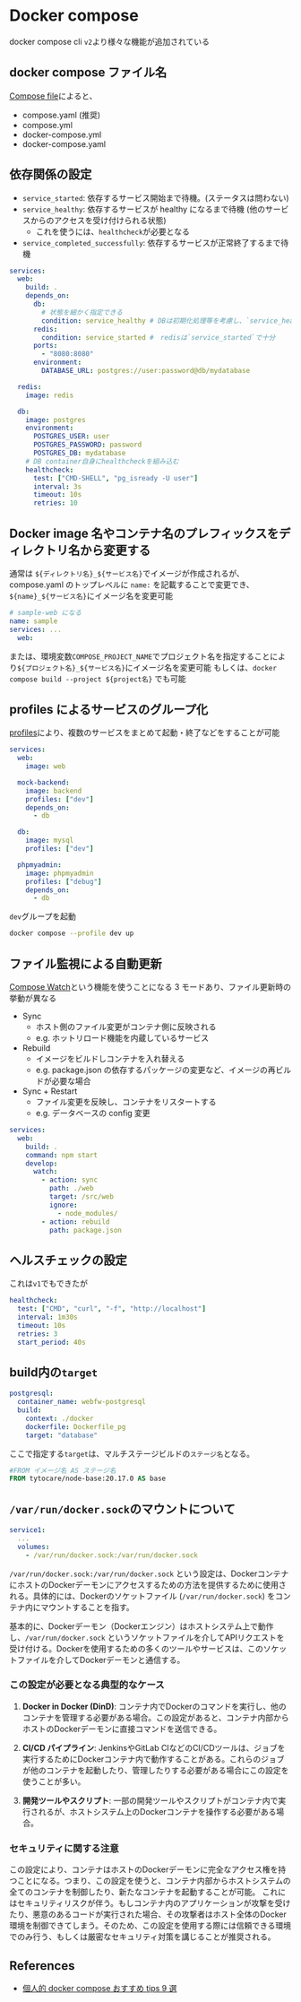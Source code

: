 # Docker compose

docker compose cli `v2`より様々な機能が追加されている

## docker compose ファイル名

[Compose file](https://docs.docker.com/compose/compose-application-model/#the-compose-file)によると、

- compose.yaml (推奨)
- compose.yml
- docker-compose.yml
- docker-compose.yaml

## 依存関係の設定

- `service_started`: 依存するサービス開始まで待機。(ステータスは問わない)
- `service_healthy`: 依存するサービスが healthy になるまで待機 (他のサービスからのアクセスを受け付けられる状態)
  - これを使うには、`healthcheck`が必要となる
- `service_completed_successfully`: 依存するサービスが正常終了するまで待機

```yml
services:
  web:
    build: .
    depends_on:
      db:
        # 状態を細かく指定できる
        condition: service_healthy # DBは初期化処理等を考慮し、`service_healthy`を指定
      redis:
        condition: service_started #　redisは`service_started`で十分
      ports:
        - "8080:8080"
      environment:
        DATABASE_URL: postgres://user:password@db/mydatabase

  redis:
    image: redis

  db:
    image: postgres
    environment:
      POSTGRES_USER: user
      POSTGRES_PASSWORD: password
      POSTGRES_DB: mydatabase
    # DB container自身にhealthcheckを組み込む
    healthcheck:
      test: ["CMD-SHELL", "pg_isready -U user"]
      interval: 3s
      timeout: 10s
      retries: 10
```

## Docker image 名やコンテナ名のプレフィックスをディレクトリ名から変更する

通常は `${ディレクトリ名}_${サービス名}`でイメージが作成されるが、compose.yaml のトップレベルに `name:` を記載することで変更でき、`${name}_${サービス名}`にイメージ名を変更可能

```yml
# sample-web になる
name: sample
services: ...
  web:
```

または、環境変数`COMPOSE_PROJECT_NAME`でプロジェクト名を指定することにより`${プロジェクト名}_${サービス名}`にイメージ名を変更可能
もしくは、`docker compose build --project ${project名}` でも可能

## profiles によるサービスのグループ化

[profiles](https://docs.docker.com/compose/profiles/)により、複数のサービスをまとめて起動・終了などをすることが可能

```yml
services:
  web:
    image: web

  mock-backend:
    image: backend
    profiles: ["dev"]
    depends_on:
      - db

  db:
    image: mysql
    profiles: ["dev"]

  phpmyadmin:
    image: phpmyadmin
    profiles: ["debug"]
    depends_on:
      - db
```

`dev`グループを起動

```sh
docker compose --profile dev up
```

## ファイル監視による自動更新

[Compose Watch](https://docs.docker.com/compose/file-watch/)という機能を使うことになる
3 モードあり、ファイル更新時の挙動が異なる

- Sync
  - ホスト側のファイル変更がコンテナ側に反映される
  - e.g. ホットリロード機能を内蔵しているサービス
- Rebuild
  - イメージをビルドしコンテナを入れ替える
  - e.g. package.json の依存するパッケージの変更など、イメージの再ビルドが必要な場合
- Sync + Restart
  - ファイル変更を反映し、コンテナをリスタートする
  - e.g. データベースの config 変更

```yml
services:
  web:
    build: .
    command: npm start
    develop:
      watch:
        - action: sync
          path: ./web
          target: /src/web
          ignore:
            - node_modules/
        - action: rebuild
          path: package.json
```

## ヘルスチェックの設定

これは`v1`でもできたが

```yml
healthcheck:
  test: ["CMD", "curl", "-f", "http://localhost"]
  interval: 1m30s
  timeout: 10s
  retries: 3
  start_period: 40s
```

## build内の`target`

```yaml
postgresql:
  container_name: webfw-postgresql
  build:
    context: ./docker
    dockerfile: Dockerfile_pg
    target: "database"
```

ここで指定する`target`は、マルチステージビルドの`ステージ名`となる。

```dockerfile
#FROM イメージ名 AS ステージ名
FROM tytocare/node-base:20.17.0 AS base
```

## `/var/run/docker.sock`のマウントについて

```yaml
service1:
  ...
  volumes:
    - /var/run/docker.sock:/var/run/docker.sock
```

`/var/run/docker.sock:/var/run/docker.sock` という設定は、DockerコンテナにホストのDockerデーモンにアクセスするための方法を提供するために使用される。具体的には、Dockerのソケットファイル (`/var/run/docker.sock`) をコンテナ内にマウントすることを指す。

基本的に、Dockerデーモン（Dockerエンジン）はホストシステム上で動作し、`/var/run/docker.sock` というソケットファイルを介してAPIリクエストを受け付ける。Dockerを使用するための多くのツールやサービスは、このソケットファイルを介してDockerデーモンと通信する。

### この設定が必要となる典型的なケース

1. **Docker in Docker (DinD)**:
   コンテナ内でDockerのコマンドを実行し、他のコンテナを管理する必要がある場合。この設定があると、コンテナ内部からホストのDockerデーモンに直接コマンドを送信できる。

2. **CI/CD パイプライン**:
   JenkinsやGitLab CIなどのCI/CDツールは、ジョブを実行するためにDockerコンテナ内で動作することがある。これらのジョブが他のコンテナを起動したり、管理したりする必要がある場合にこの設定を使うことが多い。

3. **開発ツールやスクリプト**:
   一部の開発ツールやスクリプトがコンテナ内で実行されるが、ホストシステム上のDockerコンテナを操作する必要がある場合。

### セキュリティに関する注意

この設定により、コンテナはホストのDockerデーモンに完全なアクセス権を持つことになる。つまり、この設定を使うと、コンテナ内部からホストシステムの全てのコンテナを制御したり、新たなコンテナを起動することが可能。
これにはセキュリティリスクが伴う。もしコンテナ内のアプリケーションが攻撃を受けたり、悪意のあるコードが実行された場合、その攻撃者はホスト全体のDocker環境を制御できてしまう。そのため、この設定を使用する際には信頼できる環境でのみ行う、もしくは厳密なセキュリティ対策を講じることが推奨される。

## References

- [個人的 docker compose おすすめ tips 9 選](https://future-architect.github.io/articles/20240620a/)
